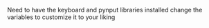 Need to have the keyboard and pynput libraries installed
change the variables to customize it to your liking

